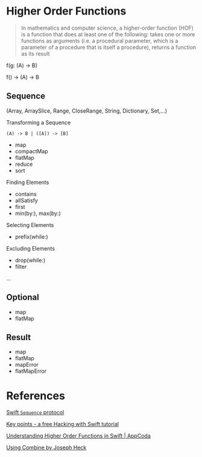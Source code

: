 # Higher Order Functions

> In mathematics and computer science, a higher-order function (HOF) is a function that does at least one of the following: takes one or more functions as arguments (i.e. a procedural parameter, which is a parameter of a procedure that is itself a procedure), returns a function as its result

f(g: (A) -> B)

f() -> (A) -> B

## Sequence

(Array, ArraySlice, Range, CloseRange, String, Dictionary, Set,...)

Transforming a Sequence

    (A) -> B | ([A]) -> [B]

- map
- compactMap
- flatMap
- reduce
- sort

Finding Elements
- contains
- allSatisfy
- first
- min(by:), max(by:)

Selecting Elements
- prefix(while:)

Excluding Elements
- drop(while:)
- filter

...

## Optional
- map
- flatMap

## Result
- map
- flatMap
- mapError
- flatMapError

# References

[Swift `Sequence` protocol](https://developer.apple.com/documentation/swift/sequence)

[Key points - a free Hacking with Swift tutorial](https://www.hackingwithswift.com/guide/ios-swiftui/7/2/key-points)

[Understanding Higher Order Functions in Swift | AppCoda](https://www.appcoda.com/higher-order-functions-swift/)

[Using Combine by Joseph Heck](https://heckj.github.io/swiftui-notes/)
